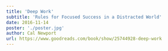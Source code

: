 ```yaml
---
title: 'Deep Work'
subtitle: 'Rules for Focused Success in a Distracted World'
date: 2016-11-14
poster: './poster.jpg'
author: Cal Newport
url: https://www.goodreads.com/book/show/25744928-deep-work
---
```

